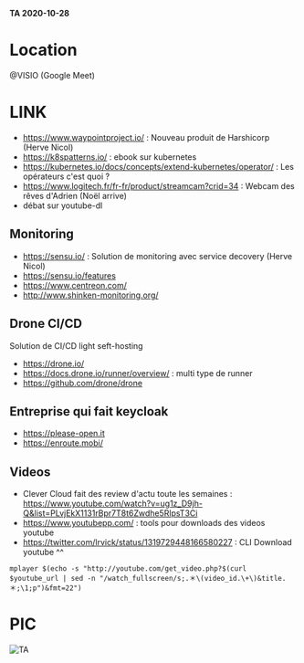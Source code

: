 **TA 2020-10-28**

# Location
@VISIO (Google Meet)


# LINK
* https://www.waypointproject.io/ : Nouveau produit de Harshicorp (Herve Nicol)
* https://k8spatterns.io/ : ebook sur kubernetes
* https://kubernetes.io/docs/concepts/extend-kubernetes/operator/ : Les opérateurs c'est quoi ?
* https://www.logitech.fr/fr-fr/product/streamcam?crid=34 : Webcam des rêves d'Adrien (Noël arrive)
* débat sur youtube-dl

## Monitoring
* https://sensu.io/ : Solution de monitoring avec service decovery (Herve Nicol)
* https://sensu.io/features
* https://www.centreon.com/
* http://www.shinken-monitoring.org/

## Drone CI/CD
Solution de CI/CD light seft-hosting
* https://drone.io/
* https://docs.drone.io/runner/overview/ : multi type de runner
* https://github.com/drone/drone

## Entreprise qui fait keycloak
* https://please-open.it
* https://enroute.mobi/


## Videos
* Clever Cloud fait des review d'actu toute les semaines : https://www.youtube.com/watch?v=ug1z_D9jh-Q&list=PLvjEkX1131rBpr7T8t6Zwdhe5RlpsT3Ci
* https://www.youtubepp.com/ : tools pour downloads des videos youtube
* https://twitter.com/lrvick/status/1319729448166580227 : CLI Download youtube ^^

```
mplayer $(echo -s "http://youtube.com/get_video.php?$(curl $youtube_url | sed -n "/watch_fullscreen/s;.＊\(video_id.\+\)&title.＊;\1;p")&fmt=22")
```


# PIC
![TA](./images/photos/2020-10-28.png)
